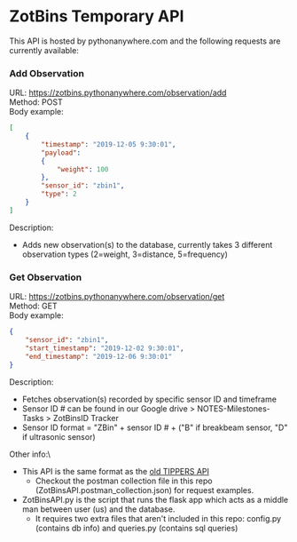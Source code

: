 # ZotBins Temporary API
This API is hosted by pythonanywhere.com and the following requests are currently available:

### Add Observation
URL: https://zotbins.pythonanywhere.com/observation/add \
Method: POST\
Body example:
```json
[
    {
        "timestamp": "2019-12-05 9:30:01",
        "payload": 
        {
            "weight": 100
        },
        "sensor_id": "zbin1",
        "type": 2
    }
]
```
Description: 
* Adds new observation(s) to the database, currently takes 3 different observation types (2=weight, 3=distance, 5=frequency)


### Get Observation
URL: https://zotbins.pythonanywhere.com/observation/get \
Method: GET\
Body example:
```json
{
    "sensor_id": "zbin1",
    "start_timestamp": "2019-12-02 9:30:01",
    "end_timestamp": "2019-12-06 9:30:01"
}
```
Description:
* Fetches observation(s) recorded by specific sensor ID and timeframe
* Sensor ID # can be found in our Google drive > NOTES-Milestones-Tasks > ZotBinsID Tracker
* Sensor ID format = "ZBin" + sensor ID # + ("B" if breakbeam sensor, "D" if ultrasonic sensor)
              
Other info:\
* This API is the same format as the [old TIPPERS API](https://zotbins.github.io/tippersdocs/doc/index.html#api-Observation-AddObservation)
  * Checkout the postman collection file in this repo (ZotBinsAPI.postman_collection.json) for request examples.
* ZotBinsAPI.py is the script that runs the flask app which acts as a middle man between user (us) and the database.
  * It requires two extra files that aren't included in this repo: config.py (contains db info) and queries.py (contains sql queries)

